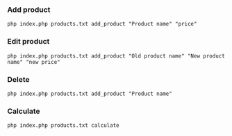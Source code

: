 ### Add product

`php index.php products.txt add_product "Product name" "price"`

### Edit product

`php index.php products.txt add_product "Old product name" "New product name" "new price"`

### Delete

`php index.php products.txt add_product "Product name"`

### Calculate

`php index.php products.txt calculate`